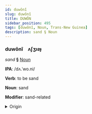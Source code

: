 ```yaml
---
id: duwônî
slug: duwônî
title: DUWÔN
sidebar_position: 495
tags: [duwônî, Noun, Trans-New Guinea]
description: sand § Noun
---
```


### duwônî&emsp;<span kind="abugida">ʌʃʒıƨɟ</span>

*sand* **§** [Noun](../../tags/Noun)

**IPA**: /dʌ.ˈwo.ni/

**Verb**: to be sand

**Noun**: sand

**Modifier**: sand-related

<details>
    <summary>Origin</summary>
    Ternate dowongi /do.ˈwo.ŋi/<br/>
    <em>Trans-New Guinea Language Family</em>
</details>